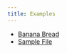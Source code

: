 ```yaml
---
title: Examples
---
```


* [Banana Bread](examples/banana-bread.yaml)
* [Sample File](examples/orf-sample-1.yaml)
